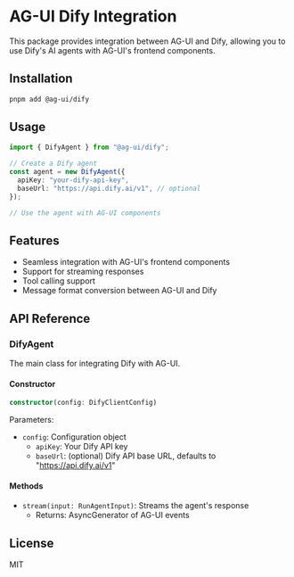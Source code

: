 # AG-UI Dify Integration

This package provides integration between AG-UI and Dify, allowing you to use Dify's AI agents with AG-UI's frontend components.

## Installation

```bash
pnpm add @ag-ui/dify
```

## Usage

```typescript
import { DifyAgent } from "@ag-ui/dify";

// Create a Dify agent
const agent = new DifyAgent({
  apiKey: "your-dify-api-key",
  baseUrl: "https://api.dify.ai/v1", // optional
});

// Use the agent with AG-UI components
```

## Features

- Seamless integration with AG-UI's frontend components
- Support for streaming responses
- Tool calling support
- Message format conversion between AG-UI and Dify

## API Reference

### DifyAgent

The main class for integrating Dify with AG-UI.

#### Constructor

```typescript
constructor(config: DifyClientConfig)
```

Parameters:
- `config`: Configuration object
  - `apiKey`: Your Dify API key
  - `baseUrl`: (optional) Dify API base URL, defaults to "https://api.dify.ai/v1"

#### Methods

- `stream(input: RunAgentInput)`: Streams the agent's response
  - Returns: AsyncGenerator of AG-UI events

## License

MIT 
